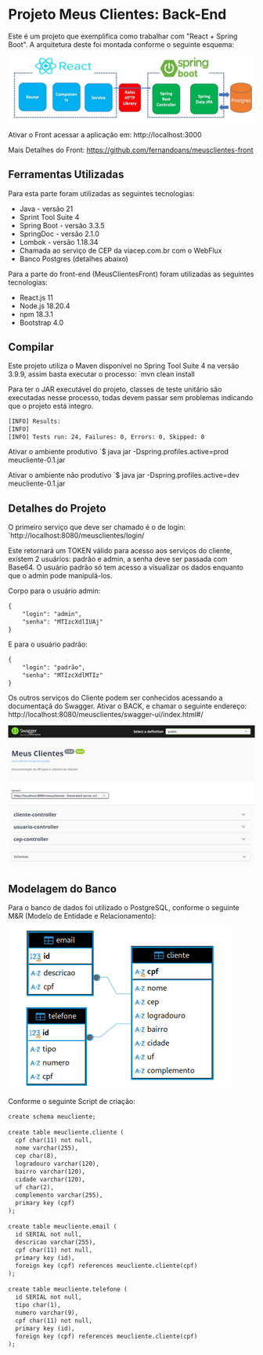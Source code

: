 # Projeto Meus Clientes: Back-End
Este é um projeto que exemplifica como trabalhar com "React + Spring Boot". A arquitetura deste foi montada conforme o seguinte esquema:

![Tela Inicial](FigArquitetura.png)

Ativar o Front acessar a aplicação em:
http://localhost:3000

Mais Detalhes do Front: https://github.com/fernandoans/meusclientes-front

## Ferramentas Utilizadas
Para esta parte foram utilizadas as seguintes tecnologias:
* Java - versão 21
* Sprint Tool Suite 4
* Spring Boot - versão 3.3.5
* SpringDoc - versão 2.1.0
* Lombok - versão 1.18.34
* Chamada ao serviço de CEP da viacep.com.br com o WebFlux
* Banco Postgres (detalhes abaixo)

Para a parte do front-end (MeusClientesFront) foram utilizadas as seguintes tecnologias:
* React.js 11
* Node.js 18.20.4
* npm 18.3.1
* Bootstrap 4.0

## Compilar
Este projeto utiliza o Maven disponível no Spring Tool Suite 4 na versão 3.9.9, assim basta executar o processo:
`mvn clean install

Para ter o JAR executável do projeto, classes de teste unitário são executadas nesse processo, todas devem passar sem problemas indicando que o projeto está integro.
```
[INFO] Results:
[INFO] 
[INFO] Tests run: 24, Failures: 0, Errors: 0, Skipped: 0
```

Ativar o ambiente produtivo
`$ java jar -Dspring.profiles.active=prod meucliente-0.1.jar

Ativar o ambiente não produtivo
`$ java jar -Dspring.profiles.active=dev meucliente-0.1.jar

## Detalhes do Projeto
O primeiro serviço que deve ser chamado é o de login:
`http://localhost:8080/meusclientes/login/

Este retornará um TOKEN válido para acesso aos serviços do cliente, existem 2 usuários: padrão e admin, a senha deve ser passada com Base64. O usuário padrão só tem acesso a visualizar os dados enquanto que o admin pode manipulá-los.

Corpo para o usuário admin:
```
{
    "login": "admin",
    "senha": "MTIzcXdlIUAj"
}
```

E para o usuário padrão:
```
{
    "login": "padrão",
    "senha": "MTIzcXdlMTIz"
}
```

Os outros serviços do Cliente podem ser conhecidos acessando a documentaçã do Swagger. Ativar o BACK, e chamar o seguinte endereço:
http://localhost:8080/meusclientes/swagger-ui/index.html#/

![Tela Inicial](FigSwagger.png)

## Modelagem do Banco
Para o banco de dados foi utilizado o PostgreSQL, conforme o seguinte M&R (Modelo de Entidade e Relacionamento):

![M&E - Modelo de Entidade e Relacionamento](FigMER.png)

Conforme o seguinte Script de criação:

```
create schema meucliente;

create table meucliente.cliente (
  cpf char(11) not null, 
  nome varchar(255), 
  cep char(8),
  logradouro varchar(120), 
  bairro varchar(120), 
  cidade varchar(120), 
  uf char(2),
  complemento varchar(255), 
  primary key (cpf)
);

create table meucliente.email (
  id SERIAL not null, 
  descricao varchar(255),
  cpf char(11) not null,
  primary key (id),
  foreign key (cpf) references meucliente.cliente(cpf)
);

create table meucliente.telefone (
  id SERIAL not null, 
  tipo char(1),
  numero varchar(9),
  cpf char(11) not null,
  primary key (id),
  foreign key (cpf) references meucliente.cliente(cpf)
);
```


